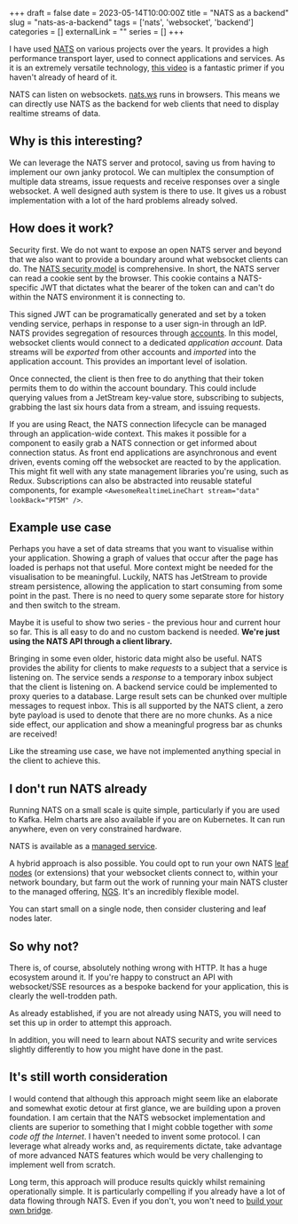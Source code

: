 +++ 
draft = false
date = 2023-05-14T10:00:00Z
title = "NATS as a backend"
slug = "nats-as-a-backend"
tags = ['nats', 'websocket', 'backend']
categories = []
externalLink = ""
series = []
+++

I have used [NATS](https://nats.io) on various projects over the years. It provides a high performance transport layer, used to connect applications and services. As it is an extremely versatile technology, [this video](https://www.youtube.com/watch?v=hjXIUPZ7ArM) is a fantastic primer if you haven't already of heard of it.

NATS can listen on websockets. [nats.ws](https://github.com/nats-io/nats.ws) runs in browsers. This means we can directly use NATS as the backend for web clients that need to display realtime streams of data.

## Why is this interesting?

We can leverage the NATS server and protocol, saving us from having to implement our own janky protocol. We can multiplex the consumption of multiple data streams, issue requests and receive responses over a single websocket. A well designed auth system is there to use. It gives us a robust implementation with a lot of the hard problems already solved.

## How does it work?

Security first. We do not want to expose an open NATS server and beyond that we also want to provide a boundary around what websocket clients can do. The [NATS security model](https://docs.nats.io/nats-concepts/security) is comprehensive. In short, the NATS server can read a cookie sent by the browser. This cookie contains a NATS-specific JWT that dictates what the bearer of the token can and can't do within the NATS environment it is connecting to.

This signed JWT can be programatically generated and set by a token vending service, perhaps in response to a user sign-in through an IdP. NATS provides segregation of resources through [accounts](https://docs.nats.io/running-a-nats-service/configuration/securing_nats/accounts). In this model, websocket clients would connect to a dedicated _application account._ Data streams will be _exported_ from other accounts and _imported_ into the application account. This provides an important level of isolation.

Once connected, the client is then free to do anything that their token permits them to do within the account boundary. This could include querying values from a JetStream key-value store, subscribing to subjects, grabbing the last six hours data from a stream, and issuing requests.

If you are using React, the NATS connection lifecycle can be managed through an application-wide context. This makes it possible for a component to easily grab a NATS connection or get informed about connection status. As front end applications are asynchronous and event driven, events coming off the websocket are reacted to by the application. This might fit well with any state management libraries you're using, such as Redux. Subscriptions can also be abstracted into reusable stateful components, for example `<AwesomeRealtimeLineChart stream="data" lookBack="PT5M" />`.

## Example use case

Perhaps you have a set of data streams that you want to visualise within your application. Showing a graph of values that occur after the page has loaded is perhaps not that useful. More context might be needed for the visualisation to be meaningful. Luckily, NATS has JetStream to provide stream persistence, allowing the application to start consuming from some point in the past. There is no need to query some separate store for history and then switch to the stream.

Maybe it is useful to show two series - the previous hour and current hour so far. This is all easy to do and no custom backend is needed. **We're just using the NATS API through a client library.**

Bringing in some even older, historic data might also be useful. NATS provides the ability for clients to make _requests_ to a subject that a service is listening on. The service sends a _response_ to a temporary inbox subject that the client is listening on. A backend service could be implemented to proxy queries to a database. Large result sets can be chunked over multiple messages to request inbox. This is all supported by the NATS client, a zero byte payload is used to denote that there are no more chunks. As a nice side effect, our application and show a meaningful progress bar as chunks are received!

Like the streaming use case, we have not implemented anything special in the client to achieve this.

## I don't run NATS already

Running NATS on a small scale is quite simple, particularly if you are used to Kafka. Helm charts are also available if you are on Kubernetes. It can run anywhere, even on very constrained hardware.

NATS is available as a [managed service](https://www.synadia.com/ngs).

A hybrid approach is also possible. You could opt to run your own NATS [leaf nodes](https://docs.nats.io/running-a-nats-service/configuration/leafnodes) (or extensions) that your websocket clients connect to, within your network boundary, but farm out the work of running your main NATS cluster to the managed offering, [NGS](https://www.synadia.com/ngs). It's an incredibly flexible model.

You can start small on a single node, then consider clustering and leaf nodes later.

## So why not?

There is, of course, absolutely nothing wrong with HTTP. It has a huge ecosystem around it. If you're happy to construct an API with websocket/SSE resources as a bespoke backend for your application, this is clearly the well-trodden path.

As already established, if you are not already using NATS, you will need to set this up in order to attempt this approach.

In addition, you will need to learn about NATS security and write services slightly differently to how you might have done in the past.

## It's still worth consideration

I would contend that although this approach might seem like an elaborate and somewhat exotic detour at first glance, we are building upon a proven foundation. I am certain that the NATS websocket implementation and clients are superior to something that I might cobble together with _some code off the Internet_. I haven't needed to invent some protocol. I can leverage what already works and, as requirements dictate, take advantage of more advanced NATS features which would be very challenging to implement well from scratch.

Long term, this approach will produce results quickly whilst remaining operationally simple. It is particularly compelling if you already have a lot of data flowing through NATS. Even if you don't, you won't need to [build your own bridge](https://github.com/nats-io/nats-kafka).

